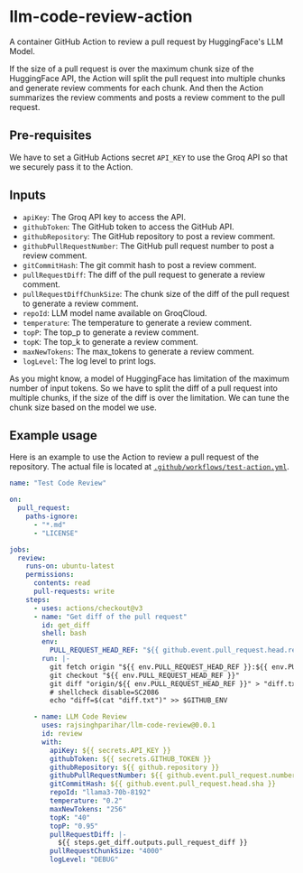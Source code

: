# llm-code-review-action
A container GitHub Action to review a pull request by HuggingFace's LLM Model.

If the size of a pull request is over the maximum chunk size of the HuggingFace API, the Action will split the pull request into multiple chunks and generate review comments for each chunk.
And then the Action summarizes the review comments and posts a review comment to the pull request.

## Pre-requisites
We have to set a GitHub Actions secret `API_KEY` to use the Groq API so that we securely pass it to the Action.

## Inputs

- `apiKey`: The Groq API key to access the API.
- `githubToken`: The GitHub token to access the GitHub API.
- `githubRepository`: The GitHub repository to post a review comment.
- `githubPullRequestNumber`: The GitHub pull request number to post a review comment.
- `gitCommitHash`: The git commit hash to post a review comment.
- `pullRequestDiff`: The diff of the pull request to generate a review comment.
- `pullRequestDiffChunkSize`: The chunk size of the diff of the pull request to generate a review comment.
- `repoId`: LLM model name available on GroqCloud.
- `temperature`: The temperature to generate a review comment.
- `topP`: The top_p to generate a review comment.
- `topK`: The top_k to generate a review comment.
- `maxNewTokens`: The max_tokens to generate a review comment.
- `logLevel`: The log level to print logs.

As you might know, a model of HuggingFace has limitation of the maximum number of input tokens.
So we have to split the diff of a pull request into multiple chunks, if the size of the diff is over the limitation.
We can tune the chunk size based on the model we use.

## Example usage
Here is an example to use the Action to review a pull request of the repository.
The actual file is located at [`.github/workflows/test-action.yml`](.github/workflows/test-action.yml).


```yaml
name: "Test Code Review"

on:
  pull_request:
    paths-ignore:
      - "*.md"
      - "LICENSE"

jobs:
  review:
    runs-on: ubuntu-latest
    permissions:
      contents: read
      pull-requests: write
    steps:
      - uses: actions/checkout@v3
      - name: "Get diff of the pull request"
        id: get_diff
        shell: bash
        env:
          PULL_REQUEST_HEAD_REF: "${{ github.event.pull_request.head.ref }}"
        run: |-
          git fetch origin "${{ env.PULL_REQUEST_HEAD_REF }}:${{ env.PULL_REQUEST_HEAD_REF }}"
          git checkout "${{ env.PULL_REQUEST_HEAD_REF }}"
          git diff "origin/${{ env.PULL_REQUEST_HEAD_REF }}" > "diff.txt"
          # shellcheck disable=SC2086
          echo "diff=$(cat "diff.txt")" >> $GITHUB_ENV

      - name: LLM Code Review
        uses: rajsinghparihar/llm-code-review@0.0.1
        id: review
        with:
          apiKey: ${{ secrets.API_KEY }}
          githubToken: ${{ secrets.GITHUB_TOKEN }}
          githubRepository: ${{ github.repository }}
          githubPullRequestNumber: ${{ github.event.pull_request.number }}
          gitCommitHash: ${{ github.event.pull_request.head.sha }}
          repoId: "llama3-70b-8192"
          temperature: "0.2"
          maxNewTokens: "256"
          topK: "40"
          topP: "0.95"
          pullRequestDiff: |-
            ${{ steps.get_diff.outputs.pull_request_diff }}
          pullRequestChunkSize: "4000"
          logLevel: "DEBUG"
```
